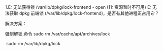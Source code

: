 1.E: 无法获得锁 /var/lib/dpkg/lock-frontend - open (11: 资源暂时不可用) E: 无法获取 dpkg 前端锁 (/var/lib/dpkg/lock-frontend)，是否有其他进程正占用它？

解决方案：

强制解锁,命令 sudo rm /var/cache/apt/archives/lock

​						 sudo rm /var/lib/dpkg/lock

